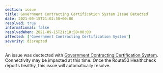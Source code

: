 ```yaml
---
section: issue
title: Government Contracting Certification System Issue Detected
date: 2021-09-15T21:02:58+00:00
resolved: true
informational: false
resolvedWhen: 2021-09-15T21:10:58+00:00
affected: ['Government Contracting Certification System']
severity: disrupted
---
```

An issue was dectected with [Government Contracting Certification System](https://certify.sba.gov).  Connectivity may be impacted at this time.  Once the Route53 Healthcheck reports healthy, this issue will automatically resolve.
